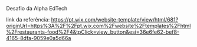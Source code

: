 Desafio da Alpha EdTech

link da referência:
https://pt.wix.com/website-template/view/html/681?originUrl=https%3A%2F%2Fpt.wix.com%2Fwebsite%2Ftemplates%2Fhtml%2Frestaurants-food%2F4&tpClick=view_button&esi=36e6fe62-bef8-4165-8dfa-9059e0a5d66a